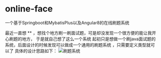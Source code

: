 # online-face
一个基于Springboot和MybatisPlus以及Angular8的在线刷题系统

 最近一直想 \** ，想找个地方刷一刷面试题，可是却没发现一个很方便的能让我开心刷题的地方，
于是就自己想了这么一个系统 起初只是想做一个刷java面试题的系统，后面设计的时候发现可以做成一个通用的刷题系统
，只需要定义类型就可以了 
具体的设计思路如下：
![刷题系统](https://github.com/xyz0101/online-face/blob/master/src/main/resources/static/%E5%88%B7%E9%A2%98%E7%B3%BB%E7%BB%9F.png)
